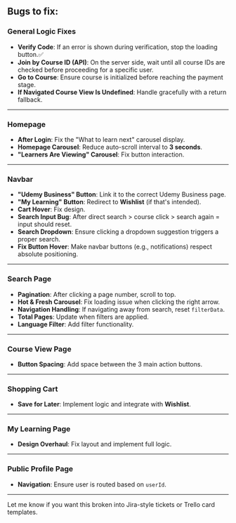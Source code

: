 ## Bugs to fix:

### General Logic Fixes

- **Verify Code**: If an error is shown during verification, stop the loading button.✅
- **Join by Course ID (API)**: On the server side, wait until all course IDs are checked before proceeding for a specific user.
- **Go to Course**: Ensure course is initialized before reaching the payment stage.
- **If Navigated Course View Is Undefined**: Handle gracefully with a return fallback.

---

### Homepage

- **After Login**: Fix the "What to learn next" carousel display.
- **Homepage Carousel**: Reduce auto-scroll interval to **3 seconds**.
- **"Learners Are Viewing" Carousel**: Fix button interaction.

---

### Navbar

- **"Udemy Business" Button**: Link it to the correct Udemy Business page.
- **"My Learning" Button**: Redirect to **Wishlist** (if that's intended).
- **Cart Hover**: Fix design.
- **Search Input Bug**: After direct search > course click > search again = input should reset.
- **Search Dropdown**: Ensure clicking a dropdown suggestion triggers a proper search.
- **Fix Button Hover**: Make navbar buttons (e.g., notifications) respect absolute positioning.

---

### Search Page

- **Pagination**: After clicking a page number, scroll to top.
- **Hot & Fresh Carousel**: Fix loading issue when clicking the right arrow.
- **Navigation Handling**: If navigating away from search, reset `filterData`.
- **Total Pages**: Update when filters are applied.
- **Language Filter**: Add filter functionality.

---

### Course View Page

- **Button Spacing**: Add space between the 3 main action buttons.

---

### Shopping Cart

- **Save for Later**: Implement logic and integrate with **Wishlist**.

---

### My Learning Page

- **Design Overhaul**: Fix layout and implement full logic.

---

### Public Profile Page

- **Navigation**: Ensure user is routed based on `userId`.

---

Let me know if you want this broken into Jira-style tickets or Trello card templates.

